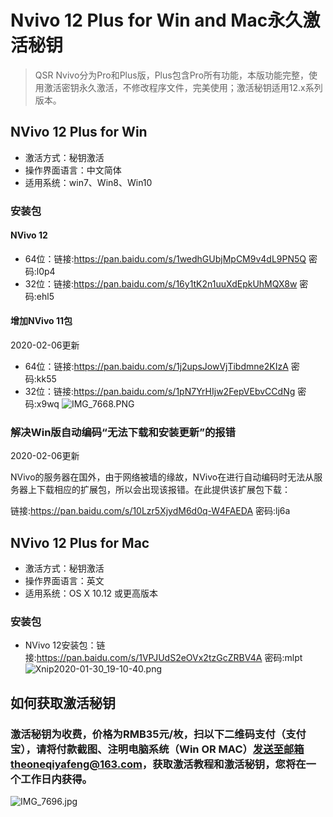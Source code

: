 # Nvivo 12 Plus for Win and Mac永久激活秘钥

> QSR Nvivo分为Pro和Plus版，Plus包含Pro所有功能，本版功能完整，使用激活密钥永久激活，不修改程序文件，完美使用；激活秘钥适用12.x系列版本。


## NVivo 12 Plus for Win 
* 激活方式：秘钥激活
* 操作界面语言：中文简体
* 适用系统：win7、Win8、Win10
### 安装包
#### NVivo 12
* 64位：链接:https://pan.baidu.com/s/1wedhGUbjMpCM9v4dL9PN5Q  密码:l0p4
* 32位：链接:https://pan.baidu.com/s/16y1tK2n1uuXdEpkUhMQX8w  密码:ehl5
#### 增加NVivo 11包 
2020-02-06更新
* 64位：链接:https://pan.baidu.com/s/1j2upsJowVjTibdmne2KIzA  密码:kk55
* 32位：链接:https://pan.baidu.com/s/1pN7YrHIjw2FepVEbvCCdNg  密码:x9wq
![IMG_7668.PNG](http://ww1.sinaimg.cn/large/0061W0odly1gbhxrpig3kj30ak078mxc.jpg)

### 解决Win版自动编码“无法下载和安装更新”的报错
2020-02-06更新

NVivo的服务器在国外，由于网络被墙的缘故，NVivo在进行自动编码时无法从服务器上下载相应的扩展包，所以会出现该报错。在此提供该扩展包下载：

链接:https://pan.baidu.com/s/10Lzr5XjydM6d0q-W4FAEDA  密码:lj6a

## NVivo 12 Plus for Mac
* 激活方式：秘钥激活
* 操作界面语言：英文
* 适用系统：OS X 10.12 或更高版本
### 安装包
* NVivo 12安装包：链接:https://pan.baidu.com/s/1VPJUdS2eOVx2tzGcZRBV4A  密码:mlpt
![Xnip2020-01-30_19-10-40.png](http://ww1.sinaimg.cn/large/0061W0odly1gbhyg3dzglj30i80hktca.jpg)

## 如何获取激活秘钥
### 激活秘钥为收费，价格为RMB35元/枚，扫以下二维码支付（支付宝），请将付款截图、注明电脑系统（Win OR MAC）发送至邮箱theoneqiyafeng@163.com，获取激活教程和激活秘钥，您将在一个工作日内获得。
![IMG_7696.jpg](http://ww1.sinaimg.cn/large/0061W0odly1gbhynooatij309o0a2ab7.jpg)


